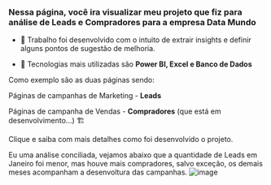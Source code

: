 <h3>Nessa página, você ira visualizar meu projeto que fiz para análise de Leads e Compradores para a empresa Data Mundo</h3>

- 🔭 Trabalho foi desenvolvido com o intuito de extrair insights e definir alguns pontos de sugestão de melhoria. 

- 🌱 Tecnologias mais utilizadas são **Power BI, Excel e Banco de Dados**

Como exemplo são as duas páginas sendo:

Páginas de campanhas de Marketing - **Leads**

Páginas de campanha de Vendas - **Compradores** (que está em desenvolvimento...) 🏗️

Clique e saiba com mais detalhes como foi desenvolvido o projeto.


Eu uma análise conciliada, vejamos abaixo que a quantidade de Leads em Janeiro foi menor, mas houve mais compradores, salvo exceção, os demais meses acompanham a desenvoltura das campanhas.
![image](https://github.com/iuryml/Data-Analyst/assets/55949523/115fffec-b38c-4155-b729-bb249a168522)
